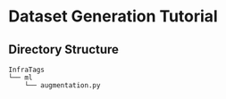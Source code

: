 # Dataset Generation Tutorial

## Directory Structure

```
InfraTags
└── ml                                   
    └── augmentation.py
```
